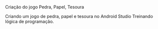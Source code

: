 Criação do jogo Pedra, Papel, Tesoura

Criando um jogo de pedra, papel e tesoura no Android Studio
Treinando lógica de programação.
